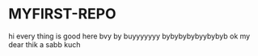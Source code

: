 # MYFIRST-REPO
hi every thing is good here 
bvy by buyyyyyyy
bybybybybyybybyb
ok my dear thik a sabb kuch 
